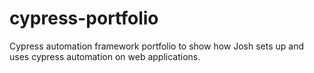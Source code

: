 # cypress-portfolio
Cypress automation framework portfolio to show how Josh sets up and uses cypress automation on web applications.
